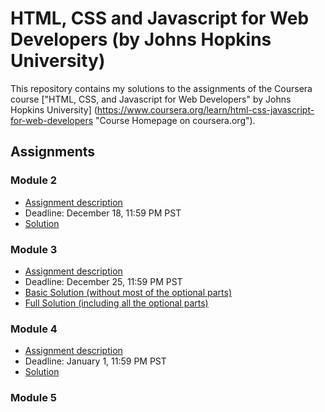 # HTML, CSS and Javascript for Web Developers (by Johns Hopkins University)

This repository contains my solutions to the assignments of the Coursera course
["HTML, CSS, and Javascript for Web Developers" by Johns Hopkins University]
(https://www.coursera.org/learn/html-css-javascript-for-web-developers "Course
Homepage on coursera.org").

## Assignments

### Module 2
* [Assignment description](./descriptions/assignment2/Assignment-2.md)
* Deadline: December 18, 11:59 PM PST
* [Solution](https://goggle.github.io/Coursera_HTML-CSS-Javascript-for-Web-Developers/module2_solution/)

### Module 3
* [Assignment description](./descriptions/assignment3/Assignment-3.md)
* Deadline: December 25, 11:59 PM PST
* [Basic Solution (without most of the optional parts)](https://goggle.github.io/Coursera_HTML-CSS-Javascript-for-Web-Developers/module3_solution/index_basic.html)
* [Full Solution (including all the optional parts)](https://goggle.github.io/Coursera_HTML-CSS-Javascript-for-Web-Developers/module3_solution/)

### Module 4
* [Assignment description](./descriptions/assignment4/Assignment-4.md)
* Deadline: January 1, 11:59 PM PST
* [Solution](https://goggle.github.io/Coursera_HTML-CSS-Javascript-for-Web-Developers/module4_solution/)

### Module 5
